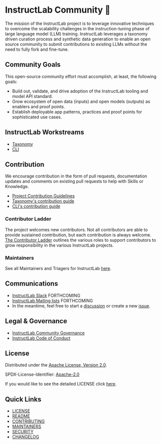 # InstructLab Community 🔬
The mission of the InstructLab project is to leverage innovative techniques to overcome the scalability challenges in the instruction-tuning phase of large language model (LLM) training. InstructLab leverages a taxonomy driven curation process and synthetic data generation to enable an open source community to submit contributions to existing LLMs without the need to fully fork and fine-tune.

## Community Goals
This open-source community effort must accomplish, at least, the following goals:
* Build out, validate, and drive adoption of the InstructLab tooling and model API standard.
* Grow ecosystem of open data (inputs) and open models (outputs) as enablers and proof points.
* Establish deployable app patterns, practices and proof points for sophisticated use cases.

## InstructLab Workstreams
- [Taxonomy]()
- [CLI]()

## Contribution
We encourage contribution in the form of pull requests, documentation updates and comments on existing pull requests to help with Skills or Knowledge.
- [Project Contribution Guidelines](https://github.com/instruct-lab/community/blob/main/CONTRIBUTING.md)
- [Taxonomy's contribution guide](https://github.com/instruct-lab/taxonomy/blob/main/CONTRIBUTING.md)
- [CLI's contribution guide](https://github.com/instruct-lab/cli/blob/main/CONTRIBUTING/CONTRIBUTING.md)

### Contributor Ladder
The project welcomes new contributors. Not all contributors are able to provide sustained contribution, but each contribution is always welcome. [The Contributor Ladder](https://github.com/instruct-lab/community/blob/main/CONTRIBUTOR_LADDER.md) outlines the various roles to support contributors to grow responsibility in the various InstructLab projects.

### Maintainers
See all Maintainers and Triagers for InstructLab [here](https://github.com/instruct-lab/community/blob/main/MAINTAINERS.md).


## Communications
- [InstructLab Slack]() FORTHCOMING
- [InstructLab Mailing lists]() FORTHCOMING
- In the meantime, feel free to start a [discussion](https://github.com/orgs/instruct-lab/discussions) or create a new [issue](https://github.com/instruct-lab/community/issues).
  

## Legal & Governance
- [InstructLab Community Governance](governance.md)
- [InstructLab Code of Conduct](https://github.com/instruct-lab/community/tree/main?tab=coc-ov-file)


## License

Distributed under the [Apache License, Version 2.0](http://www.apache.org/licenses/LICENSE-2.0).

SPDX-License-Identifier: [Apache-2.0](https://spdx.org/licenses/Apache-2.0)

If you would like to see the detailed LICENSE click [here](LICENSE).

## Quick Links
* [LICENSE](LICENSE)
* [README](README.md)
* [CONTRIBUTING](CONTRIBUTING.md)
* [MAINTAINERS](MAINTAINERS.md)
* [SECURITY](SECURITY.md)
* [CHANGELOG](CHANGELOG.md)




